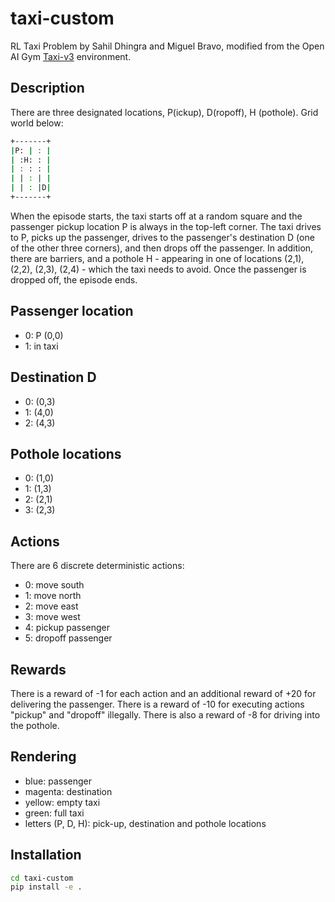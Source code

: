 # taxi-custom

RL Taxi Problem by Sahil Dhingra and Miguel Bravo, modified from the Open AI Gym [Taxi-v3](http://gym.openai.com/envs/Taxi-v3/) environment.

## Description

There are three designated locations, P(ickup), D(ropoff), H (pothole). Grid world below:

```bash
+-------+
|P: | : |
| :H: : |
| : : : |
| | : | |   
| | : |D|
+-------+
```

When the episode starts, the taxi starts off at a random square and the passenger pickup location P is always in the top-left corner. The taxi drives to P, picks up the passenger, drives to the passenger's destination D (one of the other three corners), and then drops off the passenger. In addition, there are barriers, and a pothole H - appearing in one of locations (2,1), (2,2), (2,3), (2,4) - which the taxi needs to avoid. Once the passenger is dropped off, the episode ends. 

## Passenger location
- 0: P (0,0)
- 1: in taxi

## Destination D
- 0: (0,3)
- 1: (4,0)
- 2: (4,3)

## Pothole locations
- 0: (1,0)
- 1: (1,3)
- 2: (2,1)
- 3: (2,3)

## Actions
There are 6 discrete deterministic actions:
- 0: move south
- 1: move north
- 2: move east 
- 3: move west 
- 4: pickup passenger
- 5: dropoff passenger

## Rewards
There is a reward of -1 for each action and an additional reward of +20 for delivering the passenger. There is a reward of -10 for executing actions "pickup" and "dropoff" illegally. There is also a reward of -8 for driving into the pothole.

## Rendering
- blue: passenger
- magenta: destination
- yellow: empty taxi
- green: full taxi
- letters (P, D, H): pick-up, destination and pothole locations

## Installation

```bash
cd taxi-custom
pip install -e .
```
